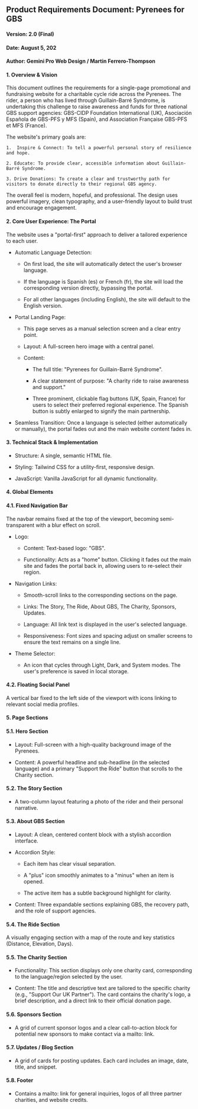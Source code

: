 ## Product Requirements Document: Pyrenees for GBS
#### Version: 2.0 (Final)
#### Date: August 5, 202
#### Author: Gemini Pro Web Design / Martin Ferrero-Thompson

#### 1. Overview & Vision
This document outlines the requirements for a single-page promotional and fundraising website for a charitable cycle ride across the Pyrenees. The rider, a person who has lived through Guillain-Barré Syndrome, is undertaking this challenge to raise awareness and funds for three national GBS support agencies: GBS-CIDP Foundation International (UK), Asociación Española de GBS-PFS y MFS (Spain), and Association Française GBS-PFS et MFS (France).

The website's primary goals are:

    1.  Inspire & Connect: To tell a powerful personal story of resilience and hope.

    2. Educate: To provide clear, accessible information about Guillain-Barré Syndrome.

    3. Drive Donations: To create a clear and trustworthy path for visitors to donate directly to their regional GBS agency.

The overall feel is modern, hopeful, and professional. The design uses powerful imagery, clean typography, and a user-friendly layout to build trust and encourage engagement.

#### 2. Core User Experience: The Portal
The website uses a "portal-first" approach to deliver a tailored experience to each user.

* Automatic Language Detection:

    * On first load, the site will automatically detect the user's browser language.

    * If the language is Spanish (es) or French (fr), the site will load the corresponding version directly, bypassing the portal.

    * For all other languages (including English), the site will default to the English version.

* Portal Landing Page:

    * This page serves as a manual selection screen and a clear entry point.

    * Layout: A full-screen hero image with a central panel.

    * Content:

        * The full title: "Pyrenees for Guillain-Barré Syndrome".

        * A clear statement of purpose: "A charity ride to raise awareness and support."

        * Three prominent, clickable flag buttons (UK, Spain, France) for users to select their preferred regional experience. The Spanish button is subtly enlarged to signify the main partnership.

* Seamless Transition: Once a language is selected (either automatically or manually), the portal fades out and the main website content fades in.

#### 3. Technical Stack & Implementation
* Structure: A single, semantic HTML file.

* Styling: Tailwind CSS for a utility-first, responsive design.

* JavaScript: Vanilla JavaScript for all dynamic functionality.

#### 4. Global Elements
#### 4.1. Fixed Navigation Bar
The navbar remains fixed at the top of the viewport, becoming semi-transparent with a blur effect on scroll.

* Logo:

    * Content: Text-based logo: "GBS".

    * Functionality: Acts as a "home" button. Clicking it fades out the main site and fades the portal back in, allowing users to re-select their region.

* Navigation Links:

    * Smooth-scroll links to the corresponding sections on the page.

    * Links: The Story, The Ride, About GBS, The Charity, Sponsors, Updates.

    * Language: All link text is displayed in the user's selected language.

    * Responsiveness: Font sizes and spacing adjust on smaller screens to ensure the text remains on a single line.

* Theme Selector:

    * An icon that cycles through Light, Dark, and System modes. The user's preference is saved in local storage.

#### 4.2. Floating Social Panel
A vertical bar fixed to the left side of the viewport with icons linking to relevant social media profiles.

#### 5. Page Sections
#### 5.1. Hero Section
* Layout: Full-screen with a high-quality background image of the Pyrenees.

* Content: A powerful headline and sub-headline (in the selected language) and a primary "Support the Ride" button that scrolls to the Charity section.

#### 5.2. The Story Section
* A two-column layout featuring a photo of the rider and their personal narrative.

#### 5.3. About GBS Section
* Layout: A clean, centered content block with a stylish accordion interface.

* Accordion Style:

    * Each item has clear visual separation.

    * A "plus" icon smoothly animates to a "minus" when an item is opened.

    * The active item has a subtle background highlight for clarity.

* Content: Three expandable sections explaining GBS, the recovery path, and the role of support agencies.

#### 5.4. The Ride Section
A visually engaging section with a map of the route and key statistics (Distance, Elevation, Days).

#### 5.5. The Charity Section
* Functionality: This section displays only one charity card, corresponding to the language/region selected by the user.

* Content: The title and descriptive text are tailored to the specific charity (e.g., "Support Our UK Partner"). The card contains the charity's logo, a brief description, and a direct link to their official donation page.

#### 5.6. Sponsors Section
* A grid of current sponsor logos and a clear call-to-action block for potential new sponsors to make contact via a mailto: link.

#### 5.7. Updates / Blog Section
* A grid of cards for posting updates. Each card includes an image, date, title, and snippet.

#### 5.8. Footer
* Contains a mailto: link for general inquiries, logos of all three partner charities, and website credits.
